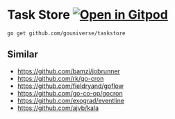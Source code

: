 # Task Store <a href="https://gitpod.io/#https://github.com/gouniverse/taskstore" style="float:right:"><img src="https://gitpod.io/button/open-in-gitpod.svg" alt="Open in Gitpod" loading="lazy"></a>

```
go get github.com/gouniverse/taskstore
```




## Similar

- https://github.com/bamzi/jobrunner
- https://github.com/rk/go-cron
- https://github.com/fieldryand/goflow
- https://github.com/go-co-op/gocron
- https://github.com/exograd/eventline
- https://github.com/ajvb/kala

